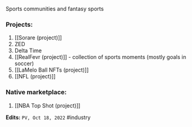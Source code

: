 Sports communities and fantasy sports

### Projects:
1. [[Sorare (project)]]
2. ZED
3. Delta Time
4. [[RealFevr (project)]] - collection of sports moments (mostly goals in soccer)
5. [[LaMelo Ball NFTs (project)]]
6. [[NFL (project)]]

### Native marketplace:
1. [[NBA Top Shot (project)]]

**Edits:** `PV, Oct 18, 2022`
#industry 